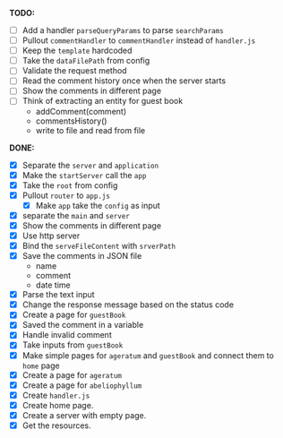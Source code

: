 **TODO:**
  - [ ] Add a handler `parseQueryParams` to parse `searchParams`
  - [ ] Pullout `commentHandler` to `commentHandler` instead of `handler.js`
  - [ ] Keep the `template` hardcoded
  - [ ] Take the `dataFilePath` from config
  - [ ] Validate the request method
  - [ ] Read the comment history once when the server starts
  - [ ] Show the comments in different page
  - [ ] Think of extracting an entity for guest book
    * addComment(comment)
    * commentsHistory()
    * write to file and read from file

**DONE:**
  - [x] Separate the `server` and `application`
  - [x] Make the `startServer` call the `app`
  - [x] Take the `root` from config
  - [x] Pullout `router` to `app.js`
    - [x] Make `app` take the `config` as input

  - [x] separate the `main` and `server`
  - [x] Show the comments in different page
  - [x] Use http server
  - [x] Bind the `serveFileContent` with `srverPath`
  - [x] Save the comments in JSON file
    * name
    * comment
    * date time
  - [x] Parse the text input
  - [x] Change the response message based on the status code
  - [x] Create a page for `guestBook`
  - [x] Saved the comment in a variable
  - [x] Handle invalid comment
  - [x] Take inputs from `guestBook`
  - [x] Make simple pages for `ageratum` and `guestBook` and connect them to `home` page
  - [x] Create a page for `ageratum` 
  - [x] Create a page for `abeliophyllum` 
  - [x] Create `handler.js`
  - [x] Create home page.
  - [x] Create a server with empty page.
  - [x] Get the resources.
